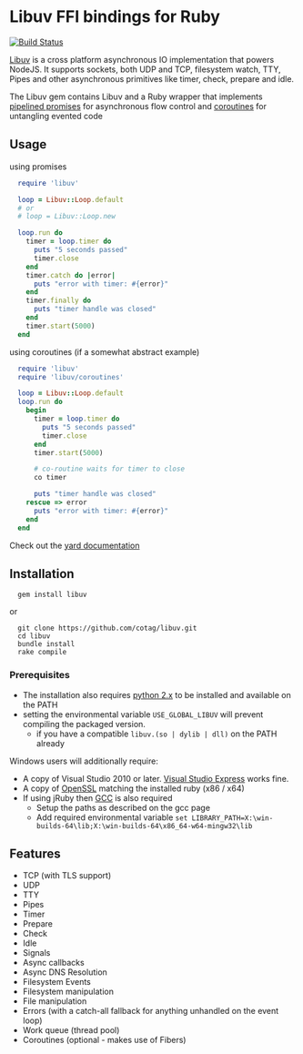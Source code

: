 # Libuv FFI bindings for Ruby

[![Build Status](https://travis-ci.org/cotag/libuv.svg?branch=master)](https://travis-ci.org/cotag/libuv)

[Libuv](https://github.com/joyent/libuv) is a cross platform asynchronous IO implementation that powers NodeJS. It supports sockets, both UDP and TCP, filesystem watch, TTY, Pipes and other asynchronous primitives like timer, check, prepare and idle.

The Libuv gem contains Libuv and a Ruby wrapper that implements [pipelined promises](http://en.wikipedia.org/wiki/Futures_and_promises#Promise_pipelining) for asynchronous flow control and [coroutines](http://en.wikipedia.org/wiki/Coroutine) for untangling evented code

## Usage

using promises

```ruby
  require 'libuv'

  loop = Libuv::Loop.default
  # or
  # loop = Libuv::Loop.new

  loop.run do
    timer = loop.timer do
      puts "5 seconds passed"
      timer.close
    end
    timer.catch do |error|
      puts "error with timer: #{error}"
    end
    timer.finally do
      puts "timer handle was closed"
    end
    timer.start(5000)
  end
```

using coroutines (if a somewhat abstract example)

```ruby
  require 'libuv'
  require 'libuv/coroutines'

  loop = Libuv::Loop.default
  loop.run do
    begin
      timer = loop.timer do
        puts "5 seconds passed"
        timer.close
      end
      timer.start(5000)

      # co-routine waits for timer to close
      co timer

      puts "timer handle was closed"
    rescue => error
      puts "error with timer: #{error}"
    end
  end
```

Check out the [yard documentation](http://rubydoc.info/gems/libuv/Libuv/Loop)


## Installation

```shell
  gem install libuv
```

or

```shell
  git clone https://github.com/cotag/libuv.git
  cd libuv
  bundle install
  rake compile
```

### Prerequisites

* The installation also requires [python 2.x](http://www.python.org/getit/) to be installed and available on the PATH
* setting the environmental variable `USE_GLOBAL_LIBUV` will prevent compiling the packaged version.
  * if you have a compatible `libuv.(so | dylib | dll)` on the PATH already

Windows users will additionally require:

- A copy of Visual Studio 2010 or later. [Visual Studio Express](http://www.microsoft.com/visualstudio/eng/products/visual-studio-express-products) works fine.
- A copy of [OpenSSL](http://slproweb.com/products/Win32OpenSSL.html) matching the installed ruby (x86 / x64)
- If using jRuby then [GCC](http://win-builds.org/stable/) is also required
  - Setup the paths as described on the gcc page
  - Add required environmental variable `set LIBRARY_PATH=X:\win-builds-64\lib;X:\win-builds-64\x86_64-w64-mingw32\lib`



## Features

* TCP (with TLS support)
* UDP
* TTY
* Pipes
* Timer
* Prepare
* Check
* Idle
* Signals
* Async callbacks
* Async DNS Resolution
* Filesystem Events
* Filesystem manipulation
* File manipulation
* Errors (with a catch-all fallback for anything unhandled on the event loop)
* Work queue (thread pool)
* Coroutines (optional - makes use of Fibers)
